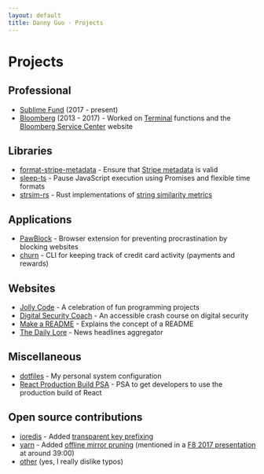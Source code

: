 ```yaml
---
layout: default
title: Danny Guo · Projects
---
```


# Projects

## Professional
* [Sublime Fund](https://sublimefund.org) (2017 - present)
* [Bloomberg](https://bloomberg.com) (2013 - 2017) - Worked on [Terminal](https://www.bloomberg.com/professional/solution/bloomberg-terminal/) functions and the [Bloomberg Service Center](https://service.bloomberg.com) website

## Libraries
* [format-stripe-metadata](https://github.com/sublimefund/format-stripe-metadata) - Ensure that [Stripe metadata](https://stripe.com/docs/api#metadata) is valid
* [sleep-ts](https://github.com/dguo/sleep-ts) - Pause JavaScript execution using Promises and flexible time formats
* [strsim-rs](https://github.com/dguo/strsim-rs) - Rust implementations of [string similarity metrics](https://en.wikipedia.org/wiki/String_metric)

## Applications
* [PawBlock](https://dannyguo.com/pawblock) - Browser extension for preventing procrastination by blocking websites
* [churn](https://github.com/dguo/churn) - CLI for keeping track of credit card
  activity (payments and rewards)

## Websites
* [Jolly Code](https://jollycode.org) - A celebration of fun programming projects
* [Digital Security Coach](https://digitalsecuritycoach.com) - An accessible crash course on digital security
* [Make a README](https://makeareadme.com) - Explains the concept of a README
* [The Daily Lore](https://www.dailylore.com/) - News headlines aggregator

## Miscellaneous
* [dotfiles](https://github.com/dguo/dotfiles) - My personal system configuration
* [React Production Build PSA](https://github.com/dguo/react-production-build-psa) - PSA to get developers to use the production build of React

## Open source contributions
* [ioredis](https://github.com/luin/ioredis) - Added [transparent key prefixing](https://github.com/luin/ioredis#transparent-key-prefixing)
* [yarn](https://yarnpkg.com) - Added [offline mirror pruning](https://yarnpkg.com/en/docs/prune-offline-mirror) (mentioned in a [F8 2017 presentation](https://developers.facebook.com/videos/f8-2017/building-high-quality-javascript-tools/) at around 39:00)
* [other](https://showmyprs.com/user/dguo) (yes, I really dislike typos)
